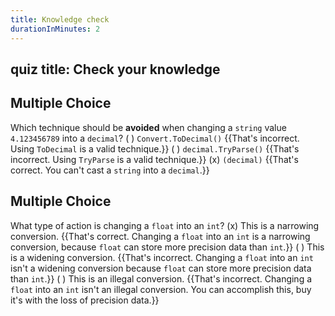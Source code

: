 ```yaml
---
title: Knowledge check
durationInMinutes: 2
---
```


## quiz title: Check your knowledge

## Multiple Choice

Which technique should be **avoided** when changing a `string` value `4.123456789` into a `decimal`?
( ) `Convert.ToDecimal()` {{That's incorrect. Using `ToDecimal` is a valid technique.}}
( ) `decimal.TryParse()` {{That's incorrect. Using `TryParse` is a valid technique.}}
(x) `(decimal)` {{That's correct. You can't cast a `string` into a `decimal`.}}

## Multiple Choice

What type of action is changing a `float` into an `int`?
(x) This is a narrowing conversion. {{That's correct. Changing a `float` into an `int` is a narrowing conversion, because `float` can store more precision data than `int`.}}
( ) This is a widening conversion. {{That's incorrect. Changing a `float` into an `int` isn't a widening conversion because `float` can store more precision data than `int`.}}
( ) This is an illegal conversion. {{That's incorrect. Changing a `float` into an `int` isn't an illegal conversion. You can accomplish this, buy it's with the loss of precision data.}}
